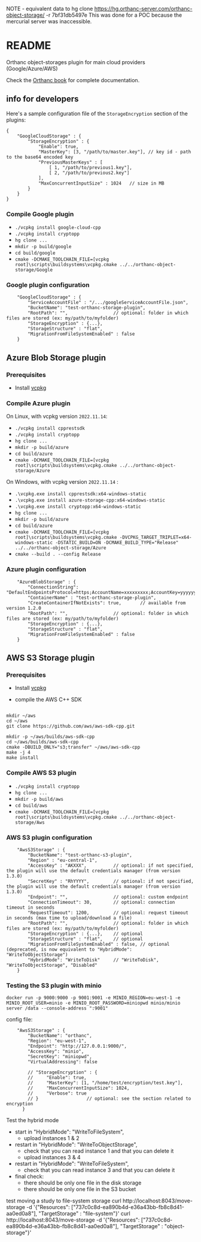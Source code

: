 NOTE - equivalent data to hg clone https://hg.orthanc-server.com/orthanc-object-storage/ -r 7bf31db5497e
This was done for a POC because the mercurial server was inaccessible.

# README #

Orthanc object-storages plugin for main cloud providers (Google/Azure/AWS)

Check the [Orthanc book](https://book.orthanc-server.com/plugins/object-storage.html) for complete documentation.

## info for developers ##

Here's a sample configuration file of the `StorageEncryption` section of the plugins:

```
{
    "GoogleCloudStorage" : {
        "StorageEncryption" : {
            "Enable": true,
            "MasterKey": [3, "/path/to/master.key"], // key id - path to the base64 encoded key
            "PreviousMasterKeys" : [
                [ 1, "/path/to/previous1.key"],
                [ 2, "/path/to/previous2.key"]
            ],
            "MaxConcurrentInputSize" : 1024   // size in MB 
        }
    }
}
```

### Compile Google plugin ###

* `./vcpkg install google-cloud-cpp`
* `./vcpkg install cryptopp`
* `hg clone ...`
* `mkdir -p build/google`
* `cd build/google` 
* `cmake -DCMAKE_TOOLCHAIN_FILE=[vcpkg root]\scripts\buildsystems\vcpkg.cmake ../../orthanc-object-storage/Google`

### Google plugin configuration ###

```
    "GoogleCloudStorage" : {
        "ServiceAccountFile" : "/.../googleServiceAccountFile.json",
        "BucketName": "test-orthanc-storage-plugin",
        "RootPath": "",                 // optional: folder in which files are stored (ex: my/path/to/myfolder)
        "StorageEncryption" : {...},
        "StorageStructure" : "flat",
        "MigrationFromFileSystemEnabled" : false
    }

```

## Azure Blob Storage plugin ##

### Prerequisites ###

* Install [vcpkg](https://github.com/Microsoft/vcpkg) 

### Compile Azure plugin ###

On Linux, with vcpkg version `2022.11.14`:

* `./vcpkg install cpprestsdk`
* `./vcpkg install cryptopp`
* `hg clone ...`
* `mkdir -p build/azure`
* `cd build/azure` 
* `cmake -DCMAKE_TOOLCHAIN_FILE=[vcpkg root]\scripts\buildsystems\vcpkg.cmake ../../orthanc-object-storage/Azure`

On Windows, with vcpkg version `2022.11.14` :

* `.\vcpkg.exe install cpprestsdk:x64-windows-static`
* `.\vcpkg.exe install azure-storage-cpp:x64-windows-static`
* `.\vcpkg.exe install cryptopp:x64-windows-static`
* `hg clone ...`
* `mkdir -p build/azure`
* `cd build/azure` 
* `cmake -DCMAKE_TOOLCHAIN_FILE=[vcpkg root]\scripts\buildsystems\vcpkg.cmake -DVCPKG_TARGET_TRIPLET=x64-windows-static -DSTATIC_BUILD=ON -DCMAKE_BUILD_TYPE="Release" ../../orthanc-object-storage/Azure`
* `cmake --build . --config Release`


### Azure plugin configuration ###

```
    "AzureBlobStorage" : {
    	"ConnectionString": "DefaultEndpointsProtocol=https;AccountName=xxxxxxxxx;AccountKey=yyyyyyyy===;EndpointSuffix=core.windows.net",
    	"ContainerName" : "test-orthanc-storage-plugin",
        "CreateContainerIfNotExists": true,       // available from version 1.2.0
        "RootPath": "",                 // optional: folder in which files are stored (ex: my/path/to/myfolder)
        "StorageEncryption" : {...},
        "StorageStructure" : "flat",
        "MigrationFromFileSystemEnabled" : false
    }
```

## AWS S3 Storage plugin ##

### Prerequisites ###

* Install [vcpkg](https://github.com/Microsoft/vcpkg) 

* compile the AWS C++ SDK

```

mkdir ~/aws
cd ~/aws
git clone https://github.com/aws/aws-sdk-cpp.git

mkdir -p ~/aws/builds/aws-sdk-cpp
cd ~/aws/builds/aws-sdk-cpp
cmake -DBUILD_ONLY="s3;transfer" ~/aws/aws-sdk-cpp 
make -j 4 
make install
```

### Compile AWS S3 plugin ###

* `./vcpkg install cryptopp`
* `hg clone ...`
* `mkdir -p build/aws`
* `cd build/aws` 
* `cmake -DCMAKE_TOOLCHAIN_FILE=[vcpkg root]\scripts\buildsystems\vcpkg.cmake ../../orthanc-object-storage/Aws`

### AWS S3 plugin configuration ###

```
    "AwsS3Storage" : {
    	"BucketName": "test-orthanc-s3-plugin",
        "Region" : "eu-central-1",
        "AccessKey" : "AKXXX",          // optional: if not specified, the plugin will use the default credentials manager (from version 1.3.0)
        "SecretKey" : "RhYYYY",         // optional: if not specified, the plugin will use the default credentials manager (from version 1.3.0)
        "Endpoint": "",                 // optional: custom endpoint
        "ConnectionTimeout": 30,        // optional: connection timeout in seconds
        "RequestTimeout": 1200,         // optional: request timeout in seconds (max time to upload/download a file)
        "RootPath": "",                 // optional: folder in which files are stored (ex: my/path/to/myfolder)
        "StorageEncryption" : {...},    // optional
        "StorageStructure" : "flat",    // optional
        "MigrationFromFileSystemEnabled" : false, // optional (deprecated, is now equivalent to "HybridMode": "WriteToObjectStorage")
        "HybridMode": "WriteToDisk"     // "WriteToDisk", "WriteToObjectStorage", "Disabled"
    }
```

### Testing the S3 plugin with minio

```
docker run -p 9000:9000 -p 9001:9001 -e MINIO_REGION=eu-west-1 -e MINIO_ROOT_USER=minio -e MINIO_ROOT_PASSWORD=miniopwd minio/minio server /data --console-address ":9001"
```

config file:
```
    "AwsS3Storage" : {
        "BucketName": "orthanc",
        "Region": "eu-west-1",
        "Endpoint": "http://127.0.0.1:9000/",
        "AccessKey": "minio",
        "SecretKey": "miniopwd",
        "VirtualAddressing": false

        // "StorageEncryption" : {
        //     "Enable": true,
        //     "MasterKey": [1, "/home/test/encryption/test.key"],
        //     "MaxConcurrentInputSize": 1024,
        //     "Verbose": true         
        // }                  // optional: see the section related to encryption
      }

```

Test the hybrid mode
- start in "HybridMode": "WriteToFileSystem", 
  - upload instances 1 & 2
- restart in "HybridMode": "WriteToObjectStorage", 
  - check that you can read instance 1 and that you can delete it
  - upload instances 3 & 4
- restart in "HybridMode": "WriteToFileSystem",
  - check that you can read instance 3 and that you can delete it
- final check:
  - there should be only one file in the disk storage
  - there should be only one file in the S3 bucket

test moving a study to file-system storage
curl http://localhost:8043/move-storage -d '{"Resources": ["737c0c8d-ea890b4d-e36a43bb-fb8c8d41-aa0ed0a8"], "TargetStorage" : "file-system"}'
curl http://localhost:8043/move-storage -d '{"Resources": ["737c0c8d-ea890b4d-e36a43bb-fb8c8d41-aa0ed0a8"], "TargetStorage" : "object-storage"}'
